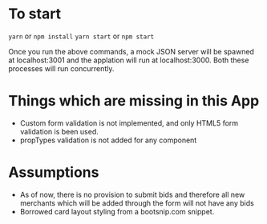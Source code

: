 # To start

`yarn` or `npm install`
`yarn start` or `npm start`

Once you run the above commands, a mock JSON server will be spawned at localhost:3001 and the applation will run at
localhost:3000. Both these processes will run concurrently.

# Things which are missing in this App
- Custom form validation is not implemented, and only HTML5 form validation is been used.
- propTypes validation is not added for any component

# Assumptions
- As of now, there is no provision to submit bids and therefore all new merchants which will be added through the form will not have any bids
- Borrowed card layout styling from a bootsnip.com snippet.

